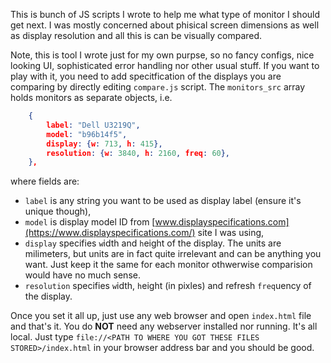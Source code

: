 This is bunch of JS scripts I wrote to help me what type of monitor I should get next.
I was mostly concerned about phisical screen dimensions as well as display resolution
and all this is can be visually compared.

Note, this is tool I wrote just for my own purpse, so no fancy configs, nice looking
UI, sophisticated error handling nor other usual stuff. If you want to play with it,
you need to add specitfication of the displays you are comparing by directly editing
`compare.js` script. The `monitors_src` array holds monitors as separate objects, i.e.

```json
    {
        label: "Dell U3219Q",
        model: "b96b14f5",
        display: {w: 713, h: 415},
        resolution: {w: 3840, h: 2160, freq: 60},
    },
```

where fields are:

* `label` is any string you want to be used as display label (ensure it's unique though),
* `model` is display model ID from [www.displayspecifications.com](https://www.displayspecifications.com/) site I was using,
* `display` specifies `w`idth and `h`eight of the display. The units are milimeters, but units are in fact quite irrelevant and can be anything you want. Just keep it the same for each monitor othwerwise comparision would have no much sense.
* `resolution` specifies `w`idth, `h`eight (in pixles) and refresh `freq`uency of the display.

Once you set it all up, just use any web browser and open `index.html` file and that's it. You do **NOT** need any webserver
installed nor running. It's all local. Just type `file://<PATH TO WHERE YOU GOT THESE FILES STORED>/index.html` in your 
browser address bar and you should be good.


